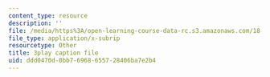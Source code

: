 ```yaml
---
content_type: resource
description: ''
file: /media/https%3A/open-learning-course-data-rc.s3.amazonaws.com/18-085-computational-science-and-engineering-i-fall-2008/ddd0470d0bb76968655728406ba7e2b4_V5EjSvx1vw0.srt
file_type: application/x-subrip
resourcetype: Other
title: 3play caption file
uid: ddd0470d-0bb7-6968-6557-28406ba7e2b4
---
```

